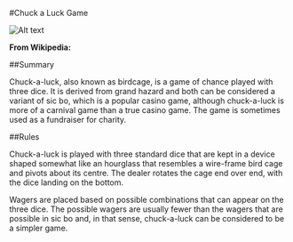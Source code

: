 #Chuck a Luck Game

![Alt text](https://raw.githubusercontent.com/zimmertr/Chuck-a-Luck-Game/master/screenshot.png "screenshot")

**From Wikipedia:**

##Summary

Chuck-a-luck, also known as birdcage, is a game of chance played with three dice. It is derived from grand hazard and both can be considered a variant of sic bo, which is a popular casino game, although chuck-a-luck is more of a carnival game than a true casino game. The game is sometimes used as a fundraiser for charity.

##Rules

Chuck-a-luck is played with three standard dice that are kept in a device shaped somewhat like an hourglass that resembles a wire-frame bird cage and pivots about its centre. The dealer rotates the cage end over end, with the dice landing on the bottom.

Wagers are placed based on possible combinations that can appear on the three dice. The possible wagers are usually fewer than the wagers that are possible in sic bo and, in that sense, chuck-a-luck can be considered to be a simpler game.
